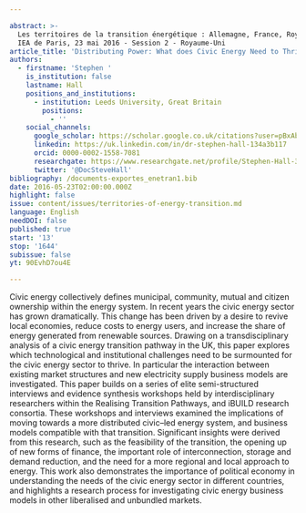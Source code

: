```yaml
---

abstract: >-
  Les territoires de la transition énergétique : Allemagne, France, Royaume-Uni.
  IEA de Paris, 23 mai 2016 - Session 2 - Royaume-Uni
article_title: 'Distributing Power: What does Civic Energy Need to Thrive?'
authors:
  - firstname: 'Stephen '
    is_institution: false
    lastname: Hall
    positions_and_institutions:
      - institution: Leeds University, Great Britain
        positions:
          - ''
    social_channels:
      google_scholar: https://scholar.google.co.uk/citations?user=pBxAbocAAAAJ&hl=en
      linkedin: https://uk.linkedin.com/in/dr-stephen-hall-134a3b117
      orcid: 0000-0002-1558-7081
      researchgate: https://www.researchgate.net/profile/Stephen-Hall-35
      twitter: '@DocSteveHall'
bibliography: /documents-exportes_enetran1.bib
date: 2016-05-23T02:00:00.000Z
highlight: false
issue: content/issues/territories-of-energy-transition.md
language: English
needDOI: false
published: true
start: '13'
stop: '1644'
subissue: false
yt: 90EvhD7ou4E

---
```



Civic energy collectively defines municipal, community, mutual and citizen ownership within the energy system. In recent years the civic energy sector has grown dramatically. This change has been driven by a desire to revive local economies, reduce costs to energy users, and increase the share of energy generated from renewable sources. Drawing on a transdisciplinary analysis of a civic energy transition pathway in the UK, this paper explores which technological and institutional challenges need to be surmounted for the civic energy sector to thrive. In particular the interaction between existing market structures and new electricity supply business models are investigated. This paper builds on a series of elite semi-structured interviews and evidence synthesis workshops held by interdisciplinary researchers within the Realising Transition Pathways, and iBUILD research consortia. These workshops and interviews examined the implications of moving towards a more distributed civic–led energy system, and business models compatible with that transition. Significant insights were derived from this research, such as the feasibility of the transition, the opening up of new forms of finance, the important role of interconnection, storage and demand reduction, and the need for a more regional and local approach to energy. This work also demonstrates the importance of political economy in understanding the needs of the civic energy sector in different countries, and highlights a research process for investigating civic energy business models in other liberalised and unbundled markets.

<Youtube yt="90EvhD7ou4E" caption="Distributing Power: What does civic energy need to thrive?" start="13" stop="1644"></Youtube>